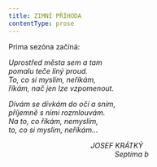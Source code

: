 ```yaml
---
title: ZIMNÍ PŘÍHODA
contentType: prose
---
```


Prima sezóna začíná:

_Uprostřed města sem a tam  
pomalu teče líný proud.  
To, co si myslím, neříkám,  
říkám, nač jen lze vzpomenout._

_Dívám se dívkám do očí a sním,  
příjemně s nimi rozmlouvám.  
Na to, co říkám, nemyslím,  
to, co si myslím, neříkám…_

                                         _JOSEF KRÁTKÝ  
                                                     Septima b_

